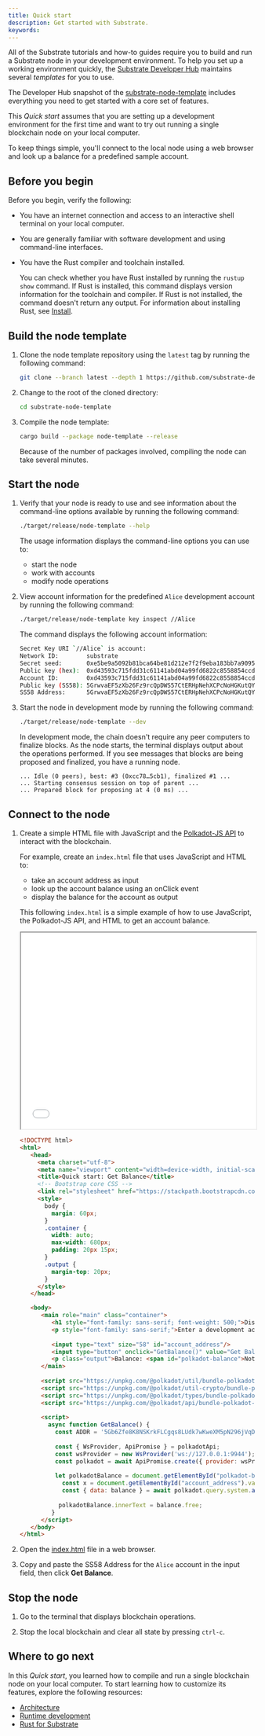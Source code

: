 ```yaml
---
title: Quick start
description: Get started with Substrate.
keywords:
---
```


All of the Substrate tutorials and how-to guides require you to build and run a Substrate node in your development environment.
To help you set up a working environment quickly, the [Substrate Developer Hub](https://github.com/substrate-developer-hub/) maintains several _templates_ for you to use.

The Developer Hub snapshot of the [substrate-node-template](https://github.com/substrate-developer-hub/substrate-node-template/releases/tag/latest) includes everything you need to get started with a core set of features.

This _Quick start_ assumes that you are setting up a development environment for the first time and want to try out running a single blockchain node on your local computer.

To keep things simple, you'll connect to the local node using a web browser and look up a balance for a predefined sample account.

## Before you begin

Before you begin, verify the following:

- You have an internet connection and access to an interactive shell terminal on your local computer.

- You are generally familiar with software development and using command-line interfaces.

- You have the Rust compiler and toolchain installed.

  You can check whether you have Rust installed by running the `rustup show` command.
  If Rust is installed, this command displays version information for the toolchain and compiler.
  If Rust is not installed, the command doesn't return any output.
  For information about installing Rust, see [Install](/main-docs/install).

## Build the node template

1. Clone the node template repository using the `latest` tag by running the following command:

   ```sh
   git clone --branch latest --depth 1 https://github.com/substrate-developer-hub/substrate-node-template
   ```

1. Change to the root of the cloned directory:

   ```sh
   cd substrate-node-template
   ```

1. Compile the node template:

   ```sh
   cargo build --package node-template --release
   ```

   Because of the number of packages involved, compiling the node can take several minutes.

## Start the node

1. Verify that your node is ready to use and see information about the command-line options available by running the following command:

   ```sh
   ./target/release/node-template --help
   ```

   The usage information displays the command-line options you can use to:

   - start the node
   - work with accounts
   - modify node operations

1. View account information for the predefined `Alice` development account by running the following command:

   ```sh
   ./target/release/node-template key inspect //Alice
   ```

   The command displays the following account information:

   ```sh
   Secret Key URI `//Alice` is account:
   Network ID:        substrate 
   Secret seed:       0xe5be9a5092b81bca64be81d212e7f2f9eba183bb7a90954f7b76361f6edb5c0a
   Public key (hex):  0xd43593c715fdd31c61141abd04a99fd6822c8558854ccde39a5684e7a56da27d
   Account ID:        0xd43593c715fdd31c61141abd04a99fd6822c8558854ccde39a5684e7a56da27d
   Public key (SS58): 5GrwvaEF5zXb26Fz9rcQpDWS57CtERHpNehXCPcNoHGKutQY
   SS58 Address:      5GrwvaEF5zXb26Fz9rcQpDWS57CtERHpNehXCPcNoHGKutQY
   ```

1. Start the node in development mode by running the following command:

   ```sh
   ./target/release/node-template --dev
   ```

   In development mode, the chain doesn't require any peer computers to finalize blocks.
   As the node starts, the terminal displays output about the operations performed.
   If you see messages that blocks are being proposed and finalized, you have a running node.

   ```text
   ... Idle (0 peers), best: #3 (0xcc78…5cb1), finalized #1 ...
   ... Starting consensus session on top of parent ...
   ... Prepared block for proposing at 4 (0 ms) ...
   ```

## Connect to the node

1. Create a simple HTML file with JavaScript and the [Polkadot-JS API](https://polkadot.js.org/docs/) to interact with the blockchain.
   
   For example, create an `index.html` file that uses JavaScript and HTML to:

   - take an account address as input
   - look up the account balance using an onClick event
   - display the balance for the account as output

   <!--This sample [index.html](/examples/quickstart/index.html) provides a simple example of how to use JavaScript, the Polkadot-JS API, and HTML to get an account balance. -->
   
   This following `index.html` is a simple example of how to use JavaScript, the Polkadot-JS API, and HTML to get an account balance.



   <iframe id="someframe" width="100%" height="400px" src="../examples/index.html"></iframe>



   ```html
   <!DOCTYPE html>
   <html>
      <head>
        <meta charset="utf-8">
        <meta name="viewport" content="width=device-width, initial-scale=1, shrink-to-fit=no">
        <title>Quick start: Get Balance</title>
        <!-- Bootstrap core CSS -->
        <link rel="stylesheet" href="https://stackpath.bootstrapcdn.com/bootstrap/4.5.2/css/bootstrap.min.css"  integrity="sha384-JcKb8q3iqJ61gNV9KGb8thSsNjpSL0n8PARn9HuZOnIxN0hoP+VmmDGMN5t9UJ0Z" crossorigin="anonymous">
        <style>
          body {
            margin: 60px;
          }
          .container {
            width: auto;
            max-width: 680px;
            padding: 20px 15px;
          }
          .output {
            margin-top: 20px;
          }
        </style>
      </head>

      <body>
         <main role="main" class="container">
            <h1 style="font-family: sans-serif; font-weight: 500;">Display an account balance</h1>
            <p style="font-family: sans-serif;">Enter a development account address, then click <b>Get Balance</b>.</p>
            
            <input type="text" size="58" id="account_address"/>
            <input type="button" onclick="GetBalance()" value="Get Balance">
            <p class="output">Balance: <span id="polkadot-balance">Not Connected</span></p>
         </main>
         
         <script src="https://unpkg.com/@polkadot/util/bundle-polkadot-util.js"></script>
         <script src="https://unpkg.com/@polkadot/util-crypto/bundle-polkadot-util-crypto.js"></script>
         <script src="https://unpkg.com/@polkadot/types/bundle-polkadot-types.js"></script>
         <script src="https://unpkg.com/@polkadot/api/bundle-polkadot-api.js"></script>
         
         <script>
           async function GetBalance() {
             const ADDR = '5Gb6Zfe8K8NSKrkFLCgqs8LUdk7wKweXM5pN296jVqDpdziR';
             
             const { WsProvider, ApiPromise } = polkadotApi;
             const wsProvider = new WsProvider('ws://127.0.0.1:9944');
             const polkadot = await ApiPromise.create({ provider: wsProvider });
             
             let polkadotBalance = document.getElementById("polkadot-balance");
               const x = document.getElementById("account_address").value;
               const { data: balance } = await polkadot.query.system.account(x);
            
              polkadotBalance.innerText = balance.free;
            }  
         </script>
      </body>
   </html>
   ```

1. Open the <a className="noTrailingSlash" href="/examples/index.html">index.html</a> file in a web browser.

1. Copy and paste the SS58 Address for the `Alice` account in the input field, then click **Get Balance**.

## Stop the node

1. Go to the terminal that displays blockchain operations.

1. Stop the local blockchain and clear all state by pressing `ctrl-c`.

## Where to go next

In this _Quick start_, you learned how to compile and run a single blockchain node on your local computer.
To start learning how to customize its features, explore the following resources:

- [Architecture](/main-docs/fundamentals/architecture/)
- [Runtime development](/main-docs/fundamentals/runtime-intro/)
- [Rust for Substrate](/main-docs/fundamentals/rust-basics/)
